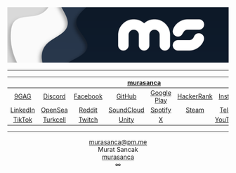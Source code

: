 <!--
	. . . . . . . .  . . . . . . . .
	. . . . . . . .  . . . . . . . .
	. .   . .   . .  . .            
	. .   . .   . .  . .
	. .   . .   . .              . .
	. .   . .   . .              . .
	. .   . .   . .  . . . . . . . .
	. .   . .   . .  . . . . . . . .
  -->
<img alt="Murat Sancak" src="https://raw.githubusercontent.com/murasanca/Database/main/MS/msW1024x256.png">
<hr>
<table align="center">
	<thead>
		<tr>
			<th colspan="11"><a href="https://www.murasanca.com" target="_blank">murasanca</a></th>
		</tr>
	</thead>
	<tbody>
		<tr>
			<td align="center"><a href="https://9gag.murasanca.com" target="_blank">9GAG</a></td>
			<td align="center"><a href="https://discord.murasanca.com" target="_blank">Discord</a></td>
			<td align="center"><a href="https://facebook.murasanca.com" target="_blank">Facebook</a></td>
			<td align="center"><a href="https://github.murasanca.com" target="_blank">GitHub</a></td>
			<td align="center"><a href="https://googleplay.murasanca.com" target="_blank">Google Play</a></td>
			<td align="center"><a href="https://hackerrank.murasanca.com" target="_blank">HackerRank</a></td>
			<td align="center"><a href="https://instagram.murasanca.com" target="_blank">Instagram</a></td>
			<td align="center"><a href="https://kick.murasanca.com" target="_blank">Kick</a></td>
		</tr>
		<tr>
			<td align="center"><a href="https://linkedin.murasanca.com" target="_blank">LinkedIn</a></td>
			<td align="center"><a href="https://opensea.murasanca.com" target="_blank">OpenSea</a></td>
			<td align="center"><a href="https://reddit.murasanca.com" target="_blank">Reddit</a></td>
			<td align="center"><a href="https://soundcloud.murasanca.com" target="_blank">SoundCloud</a></td>
			<td align="center"><a href="https://spotify.murasanca.com" target="_blank">Spotify</a></td>
			<td align="center"><a href="https://steam.murasanca.com" target="_blank">Steam</a></td>
			<td align="center"><a href="https://telegram.murasanca.com" target="_blank">Telegram</a></td>
			<td align="center"><a href="https://threads.murasanca.com" target="_blank">Threads</a></td>
		</tr>
		<tr>
			<td align="center"><a href="https://tiktok.murasanca.com" target="_blank">TikTok</a></td>
			<td align="center"><a href="https://turkcell.murasanca.com" target="_blank">Turkcell</a></td>
			<td align="center"><a href="https://twitch.murasanca.com" target="_blank">Twitch</a></td>
			<td align="center"><a href="https://unity.murasanca.com" target="_blank">Unity</a></td>
			<td align="center"><a href="https://x.murasanca.com" target="_blank">X</a></td>
			<td align="center" colspan="3"><a href="https://youtube.murasanca.com" target="_blank">YouTube</a></td>
		</tr>
	</tbody>
</table>
<hr>
<p align="center">
	<a href="mailto:murasanca@pm.me" target="_blank">murasanca@pm.me</a>
	<br>
	Murat Sancak
	<br>
	<a href="https://www.murasanca.com" target="_blank">murasanca</a>
	<br>
	∞
</p>

